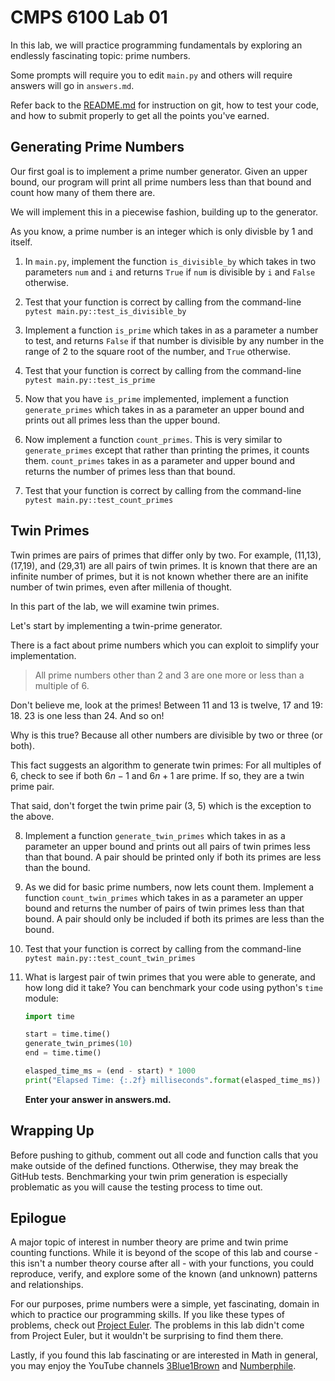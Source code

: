 # CMPS 6100  Lab 01

In this lab, we will practice programming fundamentals by exploring an 
endlessly fascinating topic: prime numbers.

Some prompts will require you to edit `main.py` and others will require answers will go in `answers.md`.

Refer back to the [README.md](README.md) for instruction on git, how to test your code, and how to submit properly to get all the points you've earned.

## Generating Prime Numbers

Our first goal is to implement a prime number generator. Given an upper bound, our program will print all prime numbers less than that bound and count how many of them there are.

We will implement this in a piecewise fashion, building up to the generator.

As you know, a prime number is an integer which is only divisble by 1 and itself. 

1. In `main.py`, implement the function `is_divisible_by` which takes in two parameters `num` and `i` and returns `True` if `num` is divisible by `i` and `False` otherwise.

2. Test that your function is correct by calling from the command-line `pytest main.py::test_is_divisible_by`

3. Implement a function `is_prime` which takes in as a parameter a number to test, and returns `False` if that number is divisible by any number in the range of 2 to the square root of the number, and `True` otherwise.

4. Test that your function is correct by calling from the command-line `pytest main.py::test_is_prime`

5. Now that you have `is_prime` implemented, implement a function `generate_primes` which takes in as a parameter an upper bound and prints out all primes less than the upper bound.

6. Now implement a function `count_primes`. This is very similar to `generate_primes` except that rather than printing the primes, it counts them. `count_primes` takes in as a parameter and upper bound and returns the number of primes less than that bound.

7. Test that your function is correct by calling from the command-line `pytest main.py::test_count_primes`

## Twin Primes

Twin primes are pairs of primes that differ only by two. For example, (11,13), (17,19), and (29,31) are all pairs of twin primes. It is known that there are an infinite number of primes, but it is not known whether there are an inifite number of twin primes, even after millenia of thought.

In this part of the lab, we will examine twin primes.

Let's start by implementing a twin-prime generator.

There is a fact about prime numbers which you can exploit to simplify your implementation.

> All prime numbers other than 2 and 3 are one more or less than a multiple of 6.

Don't believe me, look at the primes! Between 11 and 13 is twelve, 17 and 19: 18. 23 is one less than 24. And so on!

Why is this true? Because all other numbers are divisible by two or three (or both).

This fact suggests an algorithm to generate twin primes: For all multiples of $6$, check to see if both $6n-1$ and $6n+1$ are prime. If so, they are a twin prime pair.

That said, don't forget the twin prime pair (3, 5) which is the exception to the above.

8. Implement a function `generate_twin_primes` which takes in as a parameter an upper bound and prints out all pairs of twin primes less than that bound. A pair should be printed only if both its primes are less than the bound.

9. As we did for basic prime numbers, now lets count them. Implement a function `count_twin_primes` which takes in as a parameter an upper bound and returns the number of pairs of twin primes less than that bound. A pair should only be included if both its primes are less than the bound.

10. Test that your function is correct by calling from the command-line `pytest main.py::test_count_twin_primes`

11. What is largest pair of twin primes that you were able to generate, and how long did it take? You can benchmark your code using python's `time` module:
    ```python
    import time
    
    start = time.time()
    generate_twin_primes(10)
    end = time.time()

    elasped_time_ms = (end - start) * 1000
    print("Elapsed Time: {:.2f} milliseconds".format(elasped_time_ms))
    ```
    **Enter your answer in answers.md.**

## Wrapping Up

Before pushing to github, comment out all code and function calls that you make outside of the defined functions. Otherwise, they may break the GitHub tests. Benchmarking your twin prim generation is especially problematic as you will cause the testing process to time out.

## Epilogue

A major topic of interest in number theory are prime and twin prime counting functions. While it is beyond of the scope of this lab and course - this isn't a number theory course after all - with your functions, you could reproduce, verify, and explore some of the known (and unknown) patterns and relationships.

For our purposes, prime numbers were a simple, yet fascinating, domain in which to practice our programming skills. If you like these types of problems, check out [Project Euler](https://projecteuler.net/). The problems in this lab didn't come from Project Euler, but it wouldn't be surprising to find them there.

Lastly, if you found this lab fascinating or are interested in Math in general, you may enjoy the YouTube channels [3Blue1Brown](https://www.youtube.com/@3blue1brown) and [Numberphile](https://www.youtube.com/@numberphile).